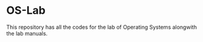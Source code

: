 # OS-Lab
This repository has all the codes for the lab of Operating Systems alongwith the lab manuals.
